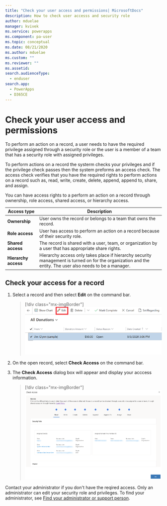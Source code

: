 ```yaml
---
title: "Check your user access and permissions| MicrosoftDocs"
description: How to check user accesss and security role
author: mduelae
manager: kvivek
ms.service: powerapps
ms.component: pa-user
ms.topic: conceptual
ms.date: 08/21/2020
ms.author: mduelae
ms.custom: ""
ms.reviewer: ""
ms.assetid: 
search.audienceType: 
  - enduser
search.app: 
  - PowerApps
  - D365CE
---
```


# Check your user access and permissions

To perform an action on a record, a user needs to have the required privilege assigned through a security role or the user is a member of a team that has a security role with assigned privileges.

To perform actions on a record the systerm checks your privileges and if the privilege check passes then the system preforms an access check. The access check verifies that you have the required rights to perform actions on a record such as, read, write, create, delete, append, append to, share, and assign.

You can have access rights to a perform an action on a record through ownership, role access, shared access, or hierarchy access.

|Access type|Description|  
|---------------|-----------------|  
|**Ownership**| User owns the record or belongs to a team that owns the record.|  
|**Role access**|User has access to perform an action on a record because of their security role.|  
|**Shared access**| The record is shared with a user, team, or organization by a user that has appropriate share rights.|  
|**Hierarchy access**|Hierarchy access only takes place if hierarchy security management is turned on for the organization and the entity. The user also needs to be a manager.

## Check your access for a record


1. Select a record and then select **Edit** on the command bar.

    > [!div class="mx-imgBorder"]
    > ![Select a record to edit it](media/edit_record.png "Select a record to edit it")
  
2. On the open record, select **Check Access** on the command bar.
3. The **Check Access** dialog box will appear and display your acccess information.


    > [!div class="mx-imgBorder"]
    > ![Acess checker showing your accesss leve](media/check_access_page.png "Acess checker showing your accesss level")
    
Contact your administrator if you don't have the reqired access. Only an administrator can edit your security role and privileges. To find your administrator, see [Find your administrator or support person](https://docs.microsoft.com/powerapps/user/find-admin).




    
  
  
